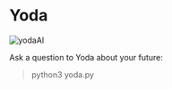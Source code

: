 # Yoda

![yodaAI](https://user-images.githubusercontent.com/51007181/109832252-79e90e80-7c40-11eb-929b-6284560fedb8.gif)


Ask a question to Yoda about your future:
>python3 yoda.py

